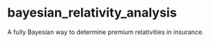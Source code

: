 # bayesian_relativity_analysis
A fully Bayesian way to determine premium relativities in insurance.
